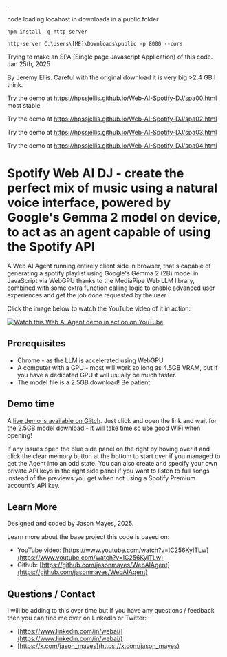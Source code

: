 .


node loading locahost in downloads in a public folder

```npm install -g http-server```


```http-server C:\Users\[ME]\Downloads\public -p 8000 --cors```

Trying to make an SPA (Single page Javascript Application) of this code. Jan 25th, 2025

By Jeremy Ellis. Careful with the original download it is very big >2.4 GB I think.


Try the demo at https://hpssjellis.github.io/Web-AI-Spotify-DJ/spa00.html    most stable

Try the demo at https://hpssjellis.github.io/Web-AI-Spotify-DJ/spa02.html

Try the demo at https://hpssjellis.github.io/Web-AI-Spotify-DJ/spa03.html

Try the demo at https://hpssjellis.github.io/Web-AI-Spotify-DJ/spa04.html

# Spotify Web AI DJ - create the perfect mix of music using a natural voice interface, powered by Google's Gemma 2 model on device, to act as an agent capable of using the Spotify API

A Web AI Agent running entirely client side in browser, that's capable of generating a spotify playlist using Google's Gemma 2 (2B) model in JavaScript via WebGPU thanks to the MediaPipe Web LLM library, combined with some extra function calling logic to enable advanced user experiences and get the job done requested by the user.

Click the image below to watch the YouTube video of it in action:

[![Watch this Web AI Agent demo in action on YouTube](https://github.com/jasonmayes/Web-AI-Spotify-DJ/blob/main/WebAISpotifyDJScreenshot.jpg?raw=true)](https://www.youtube.com/watch?v=VfTiE4IllzU)


## Prerequisites

* Chrome - as the LLM is accelerated using WebGPU
* A computer with a GPU - most will work so long as 4.5GB VRAM, but if you have a dedicated GPU it will usually be much faster.
* The model file is a 2.5GB download! Be patient.


## Demo time

A [live demo is available on Glitch](https://spotify-web-ai-agent-dj.glitch.me/). Just click and open the link and wait for the 2.5GB model download - it will take time so use good WiFi when opening!

If any issues open the blue side panel on the right by hoving over it and click the clear memory button at the bottom to start over if you managed to get the Agent into an odd state. You can also create and specify your own private API keys in the right side panel if you want to listen to full songs instead of the previews you get when not using a Spotify Premium account's API key.


## Learn More

Designed and coded by Jason Mayes, 2025.

Learn more about the base project this code is based on:

* YouTube video: [https://www.youtube.com/watch?v=IC256KyITLw](https://www.youtube.com/watch?v=IC256KyITLw)
* Github: [https://github.com/jasonmayes/WebAIAgent](https://github.com/jasonmayes/WebAIAgent)

## Questions / Contact

I will be adding to this over time but if you have any questions / feedback then you can find me over on LinkedIn or Twitter:

* [https://www.linkedin.com/in/webai/](https://www.linkedin.com/in/webai/)
* [https://x.com/jason_mayes](https://x.com/jason_mayes)

